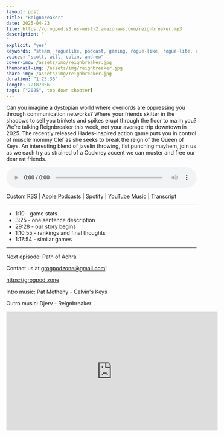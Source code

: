 ```yaml
---
layout: post
title: "Reignbreaker"
date: 2025-04-23
file: https://grogpod.s3.us-west-2.amazonaws.com/reignbreaker.mp3
description: "
"
explicit: "yes" 
keywords: "steam, roguelike, podcast, gaming, rogue-like, rogue-lite, roguelite"
voices: "scott, will, colin, andrew"
cover-img: /assets/img/reignbreaker.jpg
thumbnail-img: /assets/img/reignbreaker.jpg
share-img: /assets/img/reignbreaker.jpg
duration: "1:25:36"
length: 72187056  
tags: ["2025", top down shooter]
---
```


Can you imagine a dystopian world where overlords are oppressing you through communication networks? Where your friends skitter in the shadows to sell you trinkets and spikes erupt through the floor to maim you? We’re talking Reignbreaker this week, not your average trip downtown in 2025. The recently released Hades-inspired action game puts you in control of muscle mommy Clef as she seeks to break the reign of the Queen of Keys. An interesting blend of javelin throwing, fist punching mayhem, join us as we each try as strained of a Cockney accent we can muster and free our dear rat friends.

<div class="container">
  <audio controls style="width: 100%;">
    <source src="https://grogpod.s3.us-west-2.amazonaws.com/reignbreaker.mp3" type="audio/mpeg">
  </audio>
</div>

[Custom RSS](https://grogpod.zone/feed.xml) | [Apple Podcasts](https://podcasts.apple.com/us/podcast/cube-chaos/id1650474911?i=1000702813860) | [Spotify](https://open.spotify.com/episode/4QxJz3FQDURHSPurpPFhtl) | [YouTube Music](https://music.youtube.com/playlist?list=PL-ShOmyMvd4jYFChE6tgj0JYG8RKK4xe0) | [Transcript](https://github.com/ScottBurger/going_rogue_podcast/blob/master/docs/transcripts/cube_chaos.txt)

---
* 1:10 - game stats
* 3:25 - one sentence description
* 29:28 - our story begins
* 1:10:55 - rankings and final thoughts
* 1:17:54 - similar games

---

Next episode: Path of Achra

Contact us at grogpodzone@gmail.com!

https://grogpod.zone

Intro music: Pat Metheny - Calvin's Keys

Outro music: Djerv - Reignbreaker

<div class="embed-responsive embed-responsive-16by9">
<iframe width="560" height="315" src="https://www.youtube.com/embed/FU5E_VL2hLM" title="YouTube video player" frameborder="0" allow="accelerometer; autoplay; clipboard-write; encrypted-media; gyroscope; picture-in-picture" allowfullscreen></iframe>
</div>
